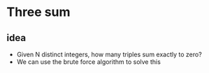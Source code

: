 # Three sum

## idea 
- Given N distinct integers, how many triples sum exactly to zero?
- We can use the brute force algorithm to solve this